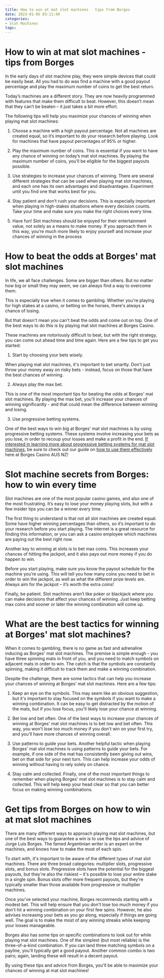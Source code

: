 ```yaml
---
title: How to win at mat slot machines   tips from Borges
date: 2023-01-05 03:11:49
categories:
- Slot Machines
tags:
---
```



#  How to win at mat slot machines - tips from Borges

In the early days of slot machine play, they were simple devices that could be easily beat. All you had to do was find a machine with a good payout percentage and play the maximum number of coins to get the best return.

Today’s machines are a different story. They are now heavily programmed with features that make them difficult to beat. However, this doesn’t mean that they can’t be beaten – it just takes a bit more effort.

The following tips will help you maximize your chances of winning when playing mat slot machines:

1) Choose a machine with a high payout percentage. Not all machines are created equal, so it’s important to do your research before playing. Look for machines that have payout percentages of 95% or higher.

2) Play the maximum number of coins. This is essential if you want to have any chance of winning on today’s mat slot machines. By playing the maximum number of coins, you’ll be eligible for the biggest payouts possible.

3) Use strategies to increase your chances of winning. There are several different strategies that can be used when playing mat slot machines, and each one has its own advantages and disadvantages. Experiment until you find one that works best for you.

4) Stay patient and don’t rush your decisions. This is especially important when playing in high-stakes situations where every decision counts. Take your time and make sure you make the right choices every time.

5) Have fun! Slot machines should be enjoyed for their entertainment value, not solely as a means to make money. If you approach them in this way, you’re much more likely to enjoy yourself and increase your chances of winning in the process

#  How to beat the odds at Borges' mat slot machines

In life, we all face challenges. Some are bigger than others. But no matter how big or small they may seem, we can always find a way to overcome them.

This is especially true when it comes to gambling. Whether you're playing for high stakes at a casino, or betting on the horses, there's always a chance of losing.

But that doesn't mean you can't beat the odds and come out on top. One of the best ways to do this is by playing mat slot machines at Borges Casino.

These machines are notoriously difficult to beat, but with the right strategy, you can come out ahead time and time again. Here are a few tips to get you started:

1. Start by choosing your bets wisely.

When playing mat slot machines, it's important to bet smartly. Don't just throw your money away on risky bets - instead, focus on those that have the best chances of winning.

2. Always play the max bet.

This is one of the most important tips for beating the odds at Borges' mat slot machines. By playing the max bet, you'll increase your chances of winning significantly - and that could mean the difference between winning and losing.

3. Use progressive betting systems.

One of the best ways to win big at Borges' mat slot machines is by using progressive betting systems. These systems involve increasing your bets as you lose, in order to recoup your losses and make a profit in the end.
 [If interested in learning more about progressive betting systems for mat slot machines](https://www.borgescasinoausnz/slots-machine/progressive-betting-systems/ "Progressive Betting Systems"), be sure to check out our guide on [how to use them effectively](https://www.borgescasinoausnz/slots-machine/effective-progressive-betting-systems/) here at Borges Casino AUS NZ!

#  Slot machine secrets from Borges: how to win every time

Slot machines are one of the most popular casino games, and also one of the most frustrating. It’s easy to lose your money playing slots, but with a few insider tips you can be a winner every time.

The first thing to understand is that not all slot machines are created equal. Some have higher winning percentages than others, so it’s important to do your research before you start playing. The internet is a great resource for finding this information, or you can ask a casino employee which machines are paying out the best right now.

Another key to winning at slots is to bet max coins. This increases your chances of hitting the jackpot, and it also pays out more money if you do happen to win.

Before you start playing, make sure you know the payout schedule for the machine you’re using. This will tell you how many coins you need to bet in order to win the jackpot, as well as what the different prize levels are. Always aim for the jackpot – it’s worth the extra coins!

Finally, be patient. Slot machines aren’t like poker or blackjack where you can make decisions that affect your chances of winning. Just keep betting max coins and sooner or later the winning combination will come up.

#  What are the best tactics for winning at Borges' mat slot machines?

When it comes to gambling, there is no game as fast and adrenaline inducing as Borges' mat slot machines. The premise is simple enough - you have three spinning mats in front of you, and you need to match symbols on adjacent mats in order to win. The catch is that the symbols are constantly spinning, making it difficult to track them and make a winning combination.

Despite the challenge, there are some tactics that can help you increase your chances of winning at Borges' mat slot machines. Here are a few tips:

1) Keep an eye on the symbols. This may seem like an obvious suggestion, but it's important to stay focused on the symbols if you want to make a winning combination. It can be easy to get distracted by the motion of the mats, but if you lose focus, you'll likely lose your chance at winning.

2) Bet low and bet often. One of the best ways to increase your chances of winning at Borges' mat slot machines is to bet low and bet often. This way, you won't lose too much money if you don't win on your first try, and you'll have more chances of winning overall.

3) Use patterns to guide your bets. Another helpful tactic when playing Borges' mat slot machines is using patterns to guide your bets. For example, if one side of the mat has consistently been giving out wins, bet on that side for your next turn. This can help increase your odds of winning without having to rely solely on chance.

4) Stay calm and collected. Finally, one of the most important things to remember when playing Borges' mat slot machines is to stay calm and collected. This will help keep your head clear so that you can better focus on making winning combinations.

#  Get tips from Borges on how to win at mat slot machines

There are many different ways to approach playing mat slot machines, but one of the best ways to guarantee a win is to use the tips and advice of Jorge Luis Borges. The famed Argentinian writer is an expert on the machines, and knows how to make the most of each spin.

To start with, it's important to be aware of the different types of mat slot machines. There are three broad categories: multiplier slots, progressive slots, and bonus slots. Progressive slots have the potential for the biggest payouts, but they're also the riskiest – it's possible to lose your entire stake in a single spin. Bonus slots offer more frequent payouts, but they're typically smaller than those available from progressive or multiplier machines.

Once you've selected your machine, Borges recommends starting with a modest bet. This will help ensure that you don't lose too much money if you don't hit a winning combination on your first few spins. However, he also advises increasing your bets as you go along, especially if things are going well. The goal is to make the most of any winning streaks while keeping your losses manageable.

Borges also has some tips on specific combinations to look out for while playing mat slot machines. One of the simplest (but most reliable) is the three-of-a-kind combination. If you can land three matching symbols on a payline, you'll typically get a good payout. Another common combo is two pairs; again, landing these will result in a decent payout.

By using these tips and advice from Borges, you'll be able to maximize your chances of winning at mat slot machines!